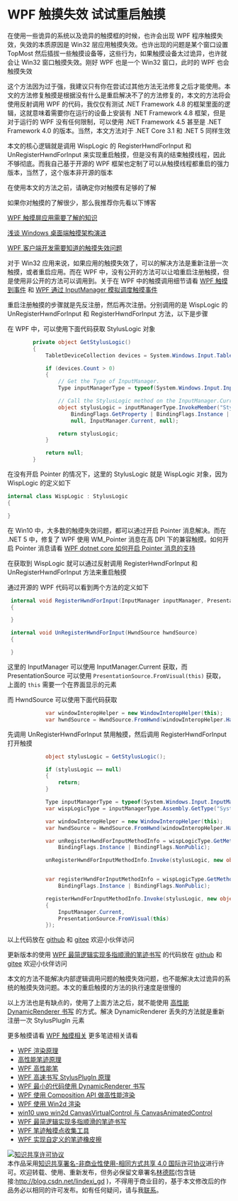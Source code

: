 # WPF 触摸失效 试试重启触摸

在使用一些诡异的系统以及诡异的触摸框的时候，也许会出现 WPF 程序触摸失效，失效的本质原因是 Win32 层应用触摸失效。也许出现的问题是某个窗口设置 TopMost 然后插拔一些触摸设备等，这些行为，如果触摸设备太过诡异，也许就会让 Win32 窗口触摸失效。刚好 WPF 也是一个 Win32 窗口，此时的 WPF 也会触摸失效

<!--more-->
<!-- CreateTime:2021/3/16 19:54:37 -->

<!-- 发布 -->

这个方法因为过于强，我建议只有你在尝试过其他方法无法修复之后才能使用。本文的方法修复触摸是根据没有什么是重启解决不了的方法修复的，本文的方法将会使用反射调用 WPF 的代码，我仅仅有测试 .NET Framework 4.8 的框架里面的逻辑，这就意味着需要你在运行的设备上安装有 .NET Framework 4.8 框架，但是对于运行的 WPF 没有任何限制，可以使用 .NET Framework 4.5 甚至是 .NET Framework 4.0 的版本。当然，本文方法对于 .NET Core 3.1 和 .NET 5 同样生效

本文的核心逻辑就是调用 WispLogic 的 RegisterHwndForInput 和 UnRegisterHwndForInput 来实现重启触摸，但是没有真的结束触摸线程，因此不够彻底。而我自己基于开源的 WPF 框架也定制了可以从触摸线程都重启的强力版本，当然了，这个版本非开源的版本

在使用本文的方法之前，请确定你对触摸有足够的了解

如果你对触摸的了解很少，那么我推荐你先看以下博客

[WPF 触摸屏应用需要了解的知识](https://blog.lindexi.com/post/WPF-%E8%A7%A6%E6%91%B8%E5%B1%8F%E5%BA%94%E7%94%A8%E9%9C%80%E8%A6%81%E4%BA%86%E8%A7%A3%E7%9A%84%E7%9F%A5%E8%AF%86.html )

[浅谈 Windows 桌面端触摸架构演进](https://blog.lindexi.com/post/%E6%B5%85%E8%B0%88-Windows-%E6%A1%8C%E9%9D%A2%E7%AB%AF%E8%A7%A6%E6%91%B8%E6%9E%B6%E6%9E%84%E6%BC%94%E8%BF%9B.html )

[WPF 客户端开发需要知道的触摸失效问题](https://blog.lindexi.com/post/WPF-%E5%AE%A2%E6%88%B7%E7%AB%AF%E5%BC%80%E5%8F%91%E9%9C%80%E8%A6%81%E7%9F%A5%E9%81%93%E7%9A%84%E8%A7%A6%E6%91%B8%E5%A4%B1%E6%95%88%E9%97%AE%E9%A2%98.html )

对于 Win32 应用来说，如果应用的触摸失效了，可以的解决方法是重新注册一次触摸，或者重启应用。而在 WPF 中，没有公开的方法可以让咱重启注册触摸，但是使用非公开的方法可以调用到。关于在 WPF 中的触摸调用细节请看 [WPF 触摸到事件](https://blog.lindexi.com/post/WPF-%E8%A7%A6%E6%91%B8%E5%88%B0%E4%BA%8B%E4%BB%B6.html ) 和 [WPF 通过 InputManager 模拟调度触摸事件](https://blog.lindexi.com/post/WPF-%E9%80%9A%E8%BF%87-InputManager-%E6%A8%A1%E6%8B%9F%E8%B0%83%E5%BA%A6%E8%A7%A6%E6%91%B8%E4%BA%8B%E4%BB%B6.html )

重启注册触摸的步骤就是先反注册，然后再次注册。分别调用的是 WispLogic 的 UnRegisterHwndForInput 和 RegisterHwndForInput 方法，以下是步骤

在 WPF 中，可以使用下面代码获取 StylusLogic 对象

```csharp
        private object GetStylusLogic()
        {
            TabletDeviceCollection devices = System.Windows.Input.Tablet.TabletDevices;

            if (devices.Count > 0)
            {
                // Get the Type of InputManager.
                Type inputManagerType = typeof(System.Windows.Input.InputManager);

                // Call the StylusLogic method on the InputManager.Current instance.
                object stylusLogic = inputManagerType.InvokeMember("StylusLogic",
                    BindingFlags.GetProperty | BindingFlags.Instance | BindingFlags.NonPublic,
                    null, InputManager.Current, null);

                return stylusLogic;
            }

            return null;
        }
```

在没有开启 Pointer 的情况下，这里的 StylusLogic 就是 WispLogic 对象，因为 WispLogic 的定义如下

```csharp
internal class WispLogic : StylusLogic
{

}
```

在 Win10 中，大多数的触摸失效问题，都可以通过开启 Pointer 消息解决。而在 .NET 5 中，修复了 WPF 使用 WM_Pointer 消息在高 DPI 下的兼容触摸。如何开启 Pointer 消息请看 [WPF dotnet core 如何开启 Pointer 消息的支持](https://blog.lindexi.com/post/WPF-dotnet-core-%E5%A6%82%E4%BD%95%E5%BC%80%E5%90%AF-Pointer-%E6%B6%88%E6%81%AF%E7%9A%84%E6%94%AF%E6%8C%81.html )

在获取到 WispLogic 就可以通过反射调用 RegisterHwndForInput 和 UnRegisterHwndForInput 方法来重启触摸

通过开源的 WPF 代码可以看到两个方法的定义如下

```csharp
 internal void RegisterHwndForInput(InputManager inputManager, PresentationSource inputSource)
 {

 }

 internal void UnRegisterHwndForInput(HwndSource hwndSource)
 {

 }
```

这里的 InputManager 可以使用 InputManager.Current 获取，而 PresentationSource 可以使用 `PresentationSource.FromVisual(this)` 获取，上面的 `this` 需要一个在界面显示的元素

而 HwndSource 可以使用下面代码获取

```csharp
            var windowInteropHelper = new WindowInteropHelper(this);
            var hwndSource = HwndSource.FromHwnd(windowInteropHelper.Handle);
```

先调用 UnRegisterHwndForInput 禁用触摸，然后调用 RegisterHwndForInput 打开触摸

```csharp
            object stylusLogic = GetStylusLogic();

            if (stylusLogic == null)
            {
                return;
            }

            Type inputManagerType = typeof(System.Windows.Input.InputManager);
            var wispLogicType = inputManagerType.Assembly.GetType("System.Windows.Input.StylusWisp.WispLogic");

            var windowInteropHelper = new WindowInteropHelper(this);
            var hwndSource = HwndSource.FromHwnd(windowInteropHelper.Handle);

            var unRegisterHwndForInputMethodInfo = wispLogicType.GetMethod("UnRegisterHwndForInput",
                BindingFlags.Instance | BindingFlags.NonPublic);

            unRegisterHwndForInputMethodInfo.Invoke(stylusLogic, new object[] {hwndSource});


            var registerHwndForInputMethodInfo = wispLogicType.GetMethod("RegisterHwndForInput",
                BindingFlags.Instance | BindingFlags.NonPublic);

            registerHwndForInputMethodInfo.Invoke(stylusLogic, new object[]
            {
                InputManager.Current,
                PresentationSource.FromVisual(this)
            });
```

以上代码放在 [github](https://github.com/lindexi/lindexi_gd/tree/bdf0e7a0/LeekailawnahelNarjailearyaydi ) 和 [gitee](https://gitee.com/lindexi/lindexi_gd/tree/bdf0e7a0/LeekailawnahelNarjailearyaydi ) 欢迎小伙伴访问

更新版本的使用 [WPF 最简逻辑实现多指顺滑的笔迹书写](https://blog.lindexi.com/post/WPF-%E6%9C%80%E7%AE%80%E9%80%BB%E8%BE%91%E5%AE%9E%E7%8E%B0%E5%A4%9A%E6%8C%87%E9%A1%BA%E6%BB%91%E7%9A%84%E7%AC%94%E8%BF%B9%E4%B9%A6%E5%86%99.html) 的代码放在 [github](https://github.com/lindexi/lindexi_gd/tree/eb1bcd8a3207d893c2ac799015bab4c70a278a06/LeekailawnahelNarjailearyaydi ) 和 [gitee](https://gitee.com/lindexi/lindexi_gd/tree/eb1bcd8a3207d893c2ac799015bab4c70a278a06/LeekailawnahelNarjailearyaydi ) 欢迎小伙伴访问

本文的方法不能解决内部逻辑调用问题的触摸失效问题，也不能解决太过诡异的系统的触摸失效问题。本文的重启触摸的方法的执行速度是很慢的

以上方法也是有缺点的，使用了上面方法之后，就不能使用 [高性能 DynamicRenderer 书写](https://blog.lindexi.com/post/WPF-%E6%9C%80%E5%B0%8F%E7%9A%84%E4%BB%A3%E7%A0%81%E4%BD%BF%E7%94%A8-DynamicRenderer-%E4%B9%A6%E5%86%99.html ) 的方式。解决 DynamicRenderer 丢失的方法就是重新注册一次 StylusPlugIn 元素

更多触摸请看 [WPF 触摸相关](https://blog.lindexi.com/post/WPF-%E8%A7%A6%E6%91%B8%E7%9B%B8%E5%85%B3.html ) 更多笔迹相关请看

- [WPF 渲染原理](https://lindexi.gitee.io/post/WPF-%E6%B8%B2%E6%9F%93%E5%8E%9F%E7%90%86.html )
- [高性能笔迹原理](https://blog.lindexi.com/post/%E9%AB%98%E6%80%A7%E8%83%BD%E7%AC%94%E8%BF%B9%E5%8E%9F%E7%90%86.html)
- [WPF 高性能笔](https://blog.lindexi.com/post/WPF-%E9%AB%98%E6%80%A7%E8%83%BD%E7%AC%94.html ) 
- [WPF 高速书写 StylusPlugIn 原理](https://blog.lindexi.com/post/WPF-%E9%AB%98%E9%80%9F%E4%B9%A6%E5%86%99-StylusPlugIn-%E5%8E%9F%E7%90%86.html )
- [WPF 最小的代码使用 DynamicRenderer 书写](https://blog.lindexi.com/post/WPF-%E6%9C%80%E5%B0%8F%E7%9A%84%E4%BB%A3%E7%A0%81%E4%BD%BF%E7%94%A8-DynamicRenderer-%E4%B9%A6%E5%86%99.html )
- [WPF 使用 Composition API 做高性能渲染](https://blog.lindexi.com/post/WPF-%E4%BD%BF%E7%94%A8-Composition-API-%E5%81%9A%E9%AB%98%E6%80%A7%E8%83%BD%E6%B8%B2%E6%9F%93.html )
- [WPF 使用 Win2d 渲染](https://blog.lindexi.com/post/WPF-%E4%BD%BF%E7%94%A8-Win2d-%E6%B8%B2%E6%9F%93.html )
- [win10 uwp win2d CanvasVirtualControl 与 CanvasAnimatedControl](https://blog.lindexi.com/post/win10-uwp-win2d-CanvasVirtualControl-%E4%B8%8E-CanvasAnimatedControl.html )
- [WPF 最简逻辑实现多指顺滑的笔迹书写](https://blog.lindexi.com/post/WPF-%E6%9C%80%E7%AE%80%E9%80%BB%E8%BE%91%E5%AE%9E%E7%8E%B0%E5%A4%9A%E6%8C%87%E9%A1%BA%E6%BB%91%E7%9A%84%E7%AC%94%E8%BF%B9%E4%B9%A6%E5%86%99.html)
- [WPF 笔迹触摸点收集工具](https://blog.lindexi.com/post/WPF-%E7%AC%94%E8%BF%B9%E8%A7%A6%E6%91%B8%E7%82%B9%E6%94%B6%E9%9B%86%E5%B7%A5%E5%85%B7.html )
- [WPF 实现自定义的笔迹橡皮擦](https://blog.lindexi.com/post/WPF-%E5%AE%9E%E7%8E%B0%E8%87%AA%E5%AE%9A%E4%B9%89%E7%9A%84%E7%AC%94%E8%BF%B9%E6%A9%A1%E7%9A%AE%E6%93%A6.html )

<a rel="license" href="http://creativecommons.org/licenses/by-nc-sa/4.0/"><img alt="知识共享许可协议" style="border-width:0" src="https://licensebuttons.net/l/by-nc-sa/4.0/88x31.png" /></a><br />本作品采用<a rel="license" href="http://creativecommons.org/licenses/by-nc-sa/4.0/">知识共享署名-非商业性使用-相同方式共享 4.0 国际许可协议</a>进行许可。欢迎转载、使用、重新发布，但务必保留文章署名[林德熙](http://blog.csdn.net/lindexi_gd)(包含链接:http://blog.csdn.net/lindexi_gd )，不得用于商业目的，基于本文修改后的作品务必以相同的许可发布。如有任何疑问，请与我[联系](mailto:lindexi_gd@163.com)。
